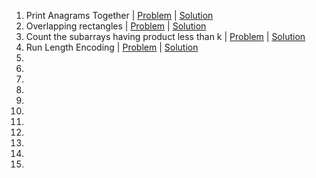 1. Print Anagrams Together | [Problem](https://practice.geeksforgeeks.org/problems/print-anagrams-together) | [Solution]()
2. Overlapping rectangles | [Problem]() | [Solution]()
3. Count the subarrays having product less than k | [Problem]() | [Solution]()
4. Run Length Encoding | [Problem]() | [Solution]()
5.
6.
7.
8.
9.
10.
11.
12.
13.
14.
15.
